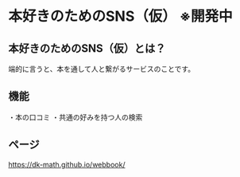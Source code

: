 # 本好きのためのSNS（仮） ※開発中

## 本好きのためのSNS（仮）とは？
端的に言うと、本を通して人と繋がるサービスのことです。

## 機能
・本の口コミ
・共通の好みを持つ人の検索

## ページ
https://dk-math.github.io/webbook/

